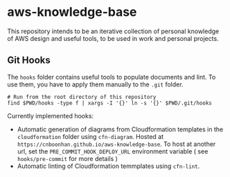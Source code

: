 # aws-knowledge-base

This repository intends to be an iterative collection of personal knowledge of AWS design and useful tools, to be used in work and personal projects.

## Git Hooks
The `hooks` folder contains useful tools to populate documents and lint. To use them, you have to apply them manually to the `.git` folder.
```
# Run from the root directory of this repository
find $PWD/hooks -type f | xargs -I '{}' ln -s '{}' $PWD/.git/hooks
```

Currently implemented hooks:
* Automatic generation of diagrams from Cloudformation templates in the `cloudformation` folder using `cfn-diagram`. Hosted at `https://cnboonhan.github.io/aws-knowledge-base`. To host at another url, set the `PRE_COMMIT_HOOK_DEPLOY_URL` environment variable ( see `hooks/pre-commit` for more details )
* Automatic linting of Cloudformation temmplates using `cfn-lint`.
